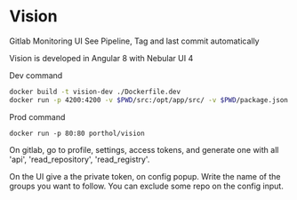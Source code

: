 # Vision

Gitlab Monitoring UI
See Pipeline, Tag and last commit automatically

Vision is developed in Angular 8 with Nebular UI 4

Dev command
```bash
docker build -t vision-dev ./Dockerfile.dev
docker run -p 4200:4200 -v $PWD/src:/opt/app/src/ -v $PWD/package.json:/opt/app/package.json -v $PWD/angular.json:/opt/app/angular.json --name vision-dev -d vision-dev
```

Prod command
```
docker run -p 80:80 porthol/vision
```
On gitlab, go to profile, settings, access tokens, and generate one with all 'api', 'read_repository', 'read_registry'. 

On the UI give a the private token, on config popup. Write the name of the groups you want to follow.
You can exclude some repo on the config input.

